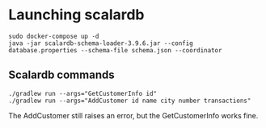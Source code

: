 # Launching scalardb

```
sudo docker-compose up -d
java -jar scalardb-schema-loader-3.9.6.jar --config database.properties --schema-file schema.json --coordinator
```

## Scalardb commands

```
./gradlew run --args="GetCustomerInfo id"
./gradlew run --args="AddCustomer id name city number transactions"
```

The AddCustomer still raises an error, but the GetCustomerInfo works fine.